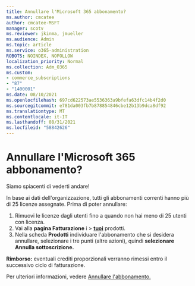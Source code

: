 ```yaml
---
title: Annullare l'Microsoft 365 abbonamento?
ms.author: cmcatee
author: cmcatee-MSFT
manager: scotv
ms.reviewer: jkinma, jmueller
ms.audience: Admin
ms.topic: article
ms.service: o365-administration
ROBOTS: NOINDEX, NOFOLLOW
localization_priority: Normal
ms.collection: Adm_O365
ms.custom:
- commerce_subscriptions
- "87"
- "1400001"
ms.date: 08/10/2021
ms.openlocfilehash: 697cd622573ae5536363a9bfefa63dfc14b4f2d0
ms.sourcegitcommit: e781da003fb7b878854846cbe12b13b9dca8df92
ms.translationtype: MT
ms.contentlocale: it-IT
ms.lasthandoff: 08/31/2021
ms.locfileid: "58842626"
---
```

# <a name="canceling-your-microsoft-365-subscription"></a>Annullare l'Microsoft 365 abbonamento?

Siamo spiacenti di vederti andare!
  
In base ai dati dell'organizzazione, tutti gli abbonamenti correnti hanno più di 25 licenze assegnate. Prima di poter annullare:

1. Rimuovi le licenze dagli utenti fino a quando non hai meno di 25 utenti con licenza.
2. Vai alla **pagina Fatturazione** i \> **[tuoi](https://go.microsoft.com/fwlink/p/?linkid=842054)** prodotti.
3. Nella scheda **Prodotti** individuare l'abbonamento che si desidera annullare, selezionare i tre punti (altre azioni), quindi **selezionare Annulla sottoscrizione.**

**Rimborso:** eventuali crediti proporzionali verranno rimessi entro il successivo ciclo di fatturazione.

Per ulteriori informazioni, vedere [Annullare l'abbonamento.](https://docs.microsoft.com/microsoft-365/commerce/subscriptions/cancel-your-subscription)